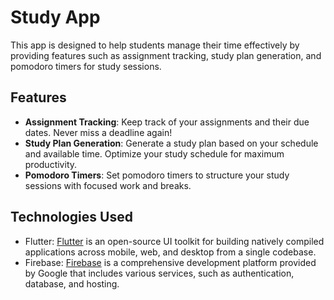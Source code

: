 # Study App

This app is designed to help students manage their time effectively by providing features such as assignment tracking, study plan generation, and pomodoro timers for study sessions.

## Features

- **Assignment Tracking**: Keep track of your assignments and their due dates. Never miss a deadline again!
- **Study Plan Generation**: Generate a study plan based on your schedule and available time. Optimize your study schedule for maximum productivity.
- **Pomodoro Timers**: Set pomodoro timers to structure your study sessions with focused work and breaks.

<!-- ## Screenshots

![Screenshot 1](screenshots/screenshot1.png)
![Screenshot 2](screenshots/screenshot2.png)
![Screenshot 3](screenshots/screenshot3.png) -->

## Technologies Used

- Flutter: [Flutter](https://flutter.dev) is an open-source UI toolkit for building natively compiled applications across mobile, web, and desktop from a single codebase.
- Firebase: [Firebase](https://firebase.google.com) is a comprehensive development platform provided by Google that includes various services, such as authentication, database, and hosting.

